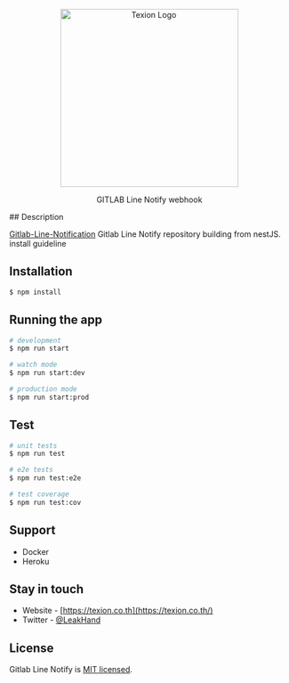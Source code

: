 <p align="center">
  <a href="http://texion.co.th/" target="blank"><img src="https://texion.co.th/wp-content/uploads/2021/02/logo-w.png" width="320" alt="Texion Logo" /></a>
</p>

  <p align="center">GITLAB Line Notify webhook</p>
## Description

[Gitlab-Line-Notification](https://github.com/yotewach/gitlab-line-notify) Gitlab Line Notify repository building from nestJS. install guideline

## Installation

```bash
$ npm install
```

## Running the app

```bash
# development
$ npm run start

# watch mode
$ npm run start:dev

# production mode
$ npm run start:prod
```

## Test

```bash
# unit tests
$ npm run test

# e2e tests
$ npm run test:e2e

# test coverage
$ npm run test:cov
```

## Support

- Docker
- Heroku

## Stay in touch

- Website - [https://texion.co.th](https://texion.co.th/)
- Twitter - [@LeakHand](https://twitter.com/LeakHand)

## License

Gitlab Line Notify is [MIT licensed](LICENSE).

